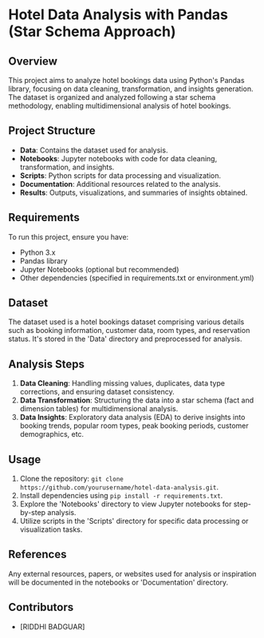 # Hotel Data Analysis with Pandas (Star Schema Approach)

## Overview

This project aims to analyze hotel bookings data using Python's Pandas library, focusing on data cleaning, transformation, and insights generation. The dataset is organized and analyzed following a star schema methodology, enabling multidimensional analysis of hotel bookings.

## Project Structure

- **Data**: Contains the dataset used for analysis.
- **Notebooks**: Jupyter notebooks with code for data cleaning, transformation, and insights.
- **Scripts**: Python scripts for data processing and visualization.
- **Documentation**: Additional resources related to the analysis.
- **Results**: Outputs, visualizations, and summaries of insights obtained.

## Requirements

To run this project, ensure you have:

- Python 3.x
- Pandas library
- Jupyter Notebooks (optional but recommended)
- Other dependencies (specified in requirements.txt or environment.yml)

## Dataset

The dataset used is a hotel bookings dataset comprising various details such as booking information, customer data, room types, and reservation status. It's stored in the 'Data' directory and preprocessed for analysis.

## Analysis Steps

1. **Data Cleaning**: Handling missing values, duplicates, data type corrections, and ensuring dataset consistency.
2. **Data Transformation**: Structuring the data into a star schema (fact and dimension tables) for multidimensional analysis.
3. **Data Insights**: Exploratory data analysis (EDA) to derive insights into booking trends, popular room types, peak booking periods, customer demographics, etc.

## Usage

1. Clone the repository: `git clone https://github.com/yourusername/hotel-data-analysis.git`.
2. Install dependencies using `pip install -r requirements.txt`.
3. Explore the 'Notebooks' directory to view Jupyter notebooks for step-by-step analysis.
4. Utilize scripts in the 'Scripts' directory for specific data processing or visualization tasks.

## References

Any external resources, papers, or websites used for analysis or inspiration will be documented in the notebooks or 'Documentation' directory.

## Contributors

- [RIDDHI BADGUAR]



